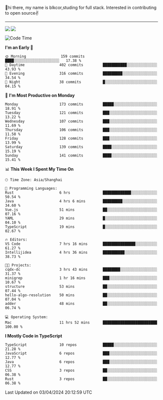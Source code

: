 👋hi there, my name is blkcor,studing for full stack.
Interested in contributing to open source✌️

<hr/>

![](https://github-readme-stats.vercel.app/api?username=blkcor)
<a href="https://github.com/blkcor/github-readme-stats">
    <img align="left" src="https://github-readme-stats.vercel.app/api/top-langs/?username=blkcor&hide=jupyter%20notebook,shaderlab,tex,c%23&langs_count=9" />
</a>


<!--START_SECTION:waka-->
![Code Time](http://img.shields.io/badge/Code%20Time-1%2C005%20hrs%2028%20mins-blue)

**I'm an Early 🐤** 

```text
🌞 Morning                159 commits         ████░░░░░░░░░░░░░░░░░░░░░   17.38 % 
🌆 Daytime                402 commits         ███████████░░░░░░░░░░░░░░   43.93 % 
🌃 Evening                316 commits         █████████░░░░░░░░░░░░░░░░   34.54 % 
🌙 Night                  38 commits          █░░░░░░░░░░░░░░░░░░░░░░░░   04.15 % 
```
📅 **I'm Most Productive on Monday** 

```text
Monday                   173 commits         █████░░░░░░░░░░░░░░░░░░░░   18.91 % 
Tuesday                  121 commits         ███░░░░░░░░░░░░░░░░░░░░░░   13.22 % 
Wednesday                107 commits         ███░░░░░░░░░░░░░░░░░░░░░░   11.69 % 
Thursday                 106 commits         ███░░░░░░░░░░░░░░░░░░░░░░   11.58 % 
Friday                   128 commits         ███░░░░░░░░░░░░░░░░░░░░░░   13.99 % 
Saturday                 139 commits         ████░░░░░░░░░░░░░░░░░░░░░   15.19 % 
Sunday                   141 commits         ████░░░░░░░░░░░░░░░░░░░░░   15.41 % 
```


📊 **This Week I Spent My Time On** 

```text
🕑︎ Time Zone: Asia/Shanghai

💬 Programming Languages: 
Rust                     6 hrs               █████████████░░░░░░░░░░░░   50.54 % 
Java                     4 hrs 6 mins        █████████░░░░░░░░░░░░░░░░   34.60 % 
Vue.js                   51 mins             ██░░░░░░░░░░░░░░░░░░░░░░░   07.16 % 
YAML                     29 mins             █░░░░░░░░░░░░░░░░░░░░░░░░   04.10 % 
TypeScript               19 mins             █░░░░░░░░░░░░░░░░░░░░░░░░   02.67 % 

🔥 Editors: 
VS Code                  7 hrs 16 mins       ███████████████░░░░░░░░░░   61.27 % 
Intellijidea             4 hrs 36 mins       ██████████░░░░░░░░░░░░░░░   38.73 % 

🐱‍💻 Projects: 
cqdx-dc                  3 hrs 43 mins       ████████░░░░░░░░░░░░░░░░░   31.37 % 
minigrep                 1 hr 16 mins        ███░░░░░░░░░░░░░░░░░░░░░░   10.67 % 
structure                53 mins             ██░░░░░░░░░░░░░░░░░░░░░░░   07.44 % 
hello-algo-resolution    50 mins             ██░░░░░░░░░░░░░░░░░░░░░░░   07.04 % 
adder                    48 mins             ██░░░░░░░░░░░░░░░░░░░░░░░   06.74 % 

💻 Operating System: 
Mac                      11 hrs 52 mins      █████████████████████████   100.00 % 
```

**I Mostly Code in TypeScript** 

```text
TypeScript               10 repos            █████░░░░░░░░░░░░░░░░░░░░   21.28 % 
JavaScript               6 repos             ███░░░░░░░░░░░░░░░░░░░░░░   12.77 % 
Java                     6 repos             ███░░░░░░░░░░░░░░░░░░░░░░   12.77 % 
CSS                      3 repos             ██░░░░░░░░░░░░░░░░░░░░░░░   06.38 % 
Rust                     3 repos             ██░░░░░░░░░░░░░░░░░░░░░░░   06.38 % 
```




 Last Updated on 03/04/2024 20:12:59 UTC
<!--END_SECTION:waka-->


